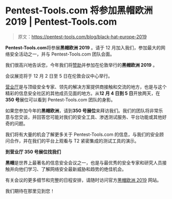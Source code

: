 # Pentest-Tools.com 将参加黑帽欧洲 2019 | Pentest-Tools.com

> 原文：<https://pentest-tools.com/blog/black-hat-europe-2019>

**Pentest-Tools.com**将参展**黑帽欧洲 2019** 。请于 12 月加入我们，参加最大的网络安全活动之一，并与 Pentest-Tools.com 团队会面。

我们很高兴地告诉您，今年我们将[赞助](https://www.blackhat.com/eu-19/event-sponsors.html)并参加在伦敦举行的**黑帽欧洲 2019** 。

会议展览将于 12 月 2 日至 5 日在伦敦会议中心举行。

[营业厅](https://www.blackhat.com/eu-19/business-hall.html)是与顶级安全专家、领先的解决方案提供商接触和交流的地方，也是与这个精彩的信息安全社区的其他成员见面的地方。从**12 月 4 日到 5 日**开放两天，在**350 号**展位可以看到 Pentest-Tools.com 团队的身影。

如果您参加今年的**黑帽欧洲**，请到**350 号展位**来拜访我们。我们的团队将非常乐意与您交谈，并回答您可能对我们的安全工具、渗透测试服务、平台功能或其他好奇的问题。

我们将有大量的机会了解更多关于 Pentest-Tools.com 的信息，与我们的安全顾问合作，并在我们的平台上观看与 T2 紧密集成的测试工具的演示。

**到营业厅 350 号展位找我们**

**黑帽**是世界上最著名的信息安全会议之一，也是与最优秀的安全专家和研究人员接触并向他们学习、了解网络安全最新威胁和趋势的绝佳机会。

有关会议的更多细节和完整的日程安排，请随时访问官方[黑帽欧洲 2019](https://www.blackhat.com/eu-19/) 网站。

我们期待在那里见到您！